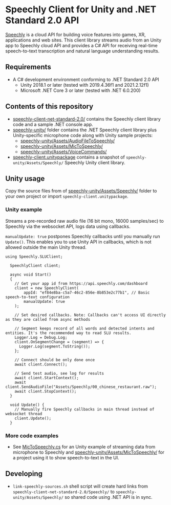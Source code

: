 # Speechly Client for Unity and .NET Standard 2.0 API

[Speechly](https://www.speechly.com/?utm_source=github&utm_medium=react-client&utm_campaign=text) is a cloud API for building voice features into games, XR, applications and web sites. This client library streams audio from an Unity app to Speechly cloud API and provides a C# API for receiving real-time speech-to-text transcription and natural language understanding results.

## Requirements

- A C# development environment conforming to .NET Standard 2.0 API
  - Unity 2018.1 or later (tested with 2019.4.36f1 and 2021.2.12f1)
  - Microsoft .NET Core 3 or later (tested with .NET 6.0.200)

## Contents of this repository

- [speechly-client-net-standard-2.0/](speechly-client-net-standard-2.0/) contains the Speechly client library code and a sample .NET console app.
- [speechly-unity/](speechly-unity/) folder contains the .NET Speechly client library plus Unity-specific microphone code along with Unity sample projects:
  - [speechly-unity/Assets/AudioFileToSpeechly/](speechly-unity/Assets/AudioFileToSpeechly/)
  - [speechly-unity/Assets/MicToSpeechly/](speechly-unity/Assets/MicToSpeechly/)
  - [speechly-unity/Assets/VoiceCommands/](speechly-unity/Assets/VoiceCommands/)
- [speechly-client.unitypackage](speechly-client.unitypackage) contains a snapshot of `speechly-unity/Assets/Speechly/` Speechly Unity client library.

## Unity usage

Copy the source files from of [speechly-unity/Assets/Speechly/](speechly-unity/Assets/Speechly/) folder to your own project or import `speechly-client.unitypackage`.

### Unity example

Streams a pre-recorded raw audio file (16 bit mono, 16000 samples/sec) to Speechly via the websocket API, logs data using callbacks.

`manualUpdate: true` postpones Speechly callbacks until you manually run `Update()`. This enables you to use Unity API in callbacks, which is not allowed outside the main Unity thread.

```
using Speechly.SLUClient;

  SpeechlyClient client;

  async void Start()
  {
    // Get your app id from https://api.speechly.com/dashboard
    client = new SpeechlyClient(
        appId: "ef84e8ba-c5a7-46c2-856e-8b853e2c77b1", // Basic speech-to-text configuration
        manualUpdate: true
    );
    
    // Set desired callbacks. Note: Callbacks can't access UI directly as they are called from async methods

    // Segment keeps record of all words and detected intents and entities. It's the recommended way to read SLU results.
    Logger.Log = Debug.Log;
    client.OnSegmentChange = (segment) => {
      Logger.Log(segment.ToString());
    };

    // Connect should be only done once
    await client.Connect();

    // Send test audio, see log for results
    await client.StartContext();
    await client.SendAudioFile("Assets/Speechly/00_chinese_restaurant.raw");
    await client.StopContext();
  }

  void Update() {
    // Manually fire Speechly callbacks in main thread instead of websocket thread
    client.Update();
  }

```

### More code examples

- See [MicToSpeechly.cs](https://github.com/speechly/speechly-unity-dotnet/blob/main/speechly-unity/Assets/Speechly/MicToSpeechly.cs) for an Unity example of streaming data from microphone to Speechly and [speechly-unity/Assets/MicToSpeechly/](speechly-unity/Assets/MicToSpeechly/) for a project using it to show speech-to-text in the UI.

## Developing

- `link-speechly-sources.sh` shell script will create hard links from `speechly-client-net-standard-2.0/Speechly/` to `speechly-unity/Assets/Speechly/` so shared code using .NET API is in sync.
